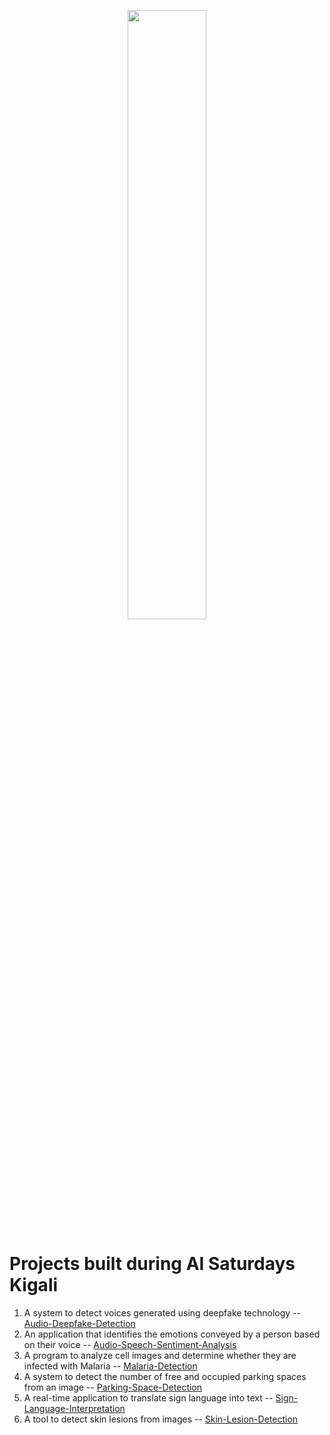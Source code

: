 <p align="center"><img width="50%" src="https://saturdaysai.github.io/saturdaysai/images/logo.png" /></p>

# Projects built during AI Saturdays Kigali

1) A system to detect voices generated using deepfake technology -- [Audio-Deepfake-Detection](https://github.com/SaturdaysAI/Projects/tree/master/Kigali/Audio-Deepfake-Detection)
2) An application that identifies the emotions conveyed by a person based on their voice -- [Audio-Speech-Sentiment-Analysis](https://github.com/SaturdaysAI/Projects/tree/master/Kigali/Audio-Speech-Sentiment-Analysis)
3) A program to analyze cell images and determine whether they are infected with Malaria -- [Malaria-Detection](https://github.com/SaturdaysAI/Projects/tree/master/Kigali/Malaria-Detection)
4) A system to detect the number of free and occupied parking spaces from an image -- [Parking-Space-Detection](https://github.com/SaturdaysAI/Projects/tree/master/Kigali/Parking-Space-Detection)
5) A real-time application to translate sign language into text -- [Sign-Language-Interpretation](https://github.com/SaturdaysAI/Projects/tree/master/Kigali/Sign-Language-Interpretation)
6) A tool to detect skin lesions from images -- [Skin-Lesion-Detection](https://github.com/SaturdaysAI/Projects/tree/master/Kigali/Skin-Lesion-Detection)
